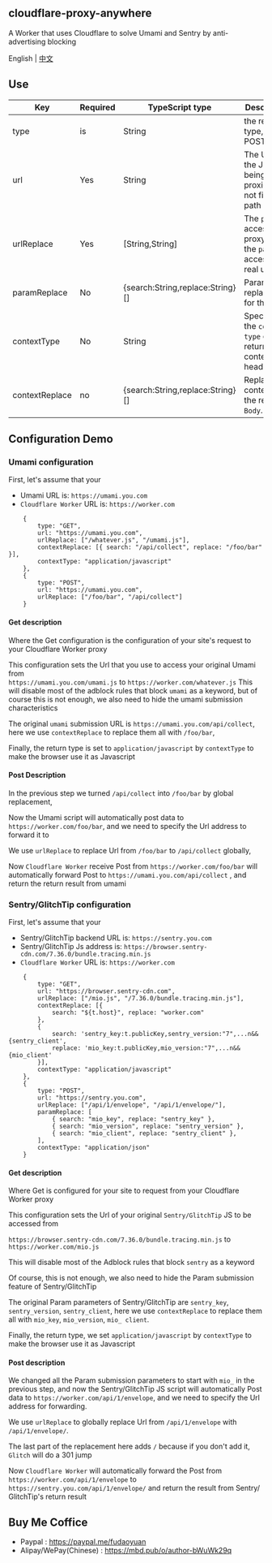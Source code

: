 ## cloudflare-proxy-anywhere
A Worker that uses Cloudflare to solve Umami and Sentry by anti-advertising blocking

English | [中文](readmeZh.MD)

## Use
Key | Required | TypeScript type | Description
--- | --- | --- | --- 
type | is | String | the request type, GET or POST
url | Yes | String | The URL of the JS being proxied, do not fill in path
urlReplace | Yes | [String,String] | The `path` to access the proxy and the `path` to access the real url
paramReplace | No | {search:String,replace:String}[] | Parameter replacement for the url
contextType | No | String | Specifies the `content-type` of the returned content header.
contextReplace | no | {search:String,replace:String}[] | Replace the content of the returned `Body`.

## Configuration Demo
### Umami configuration
First, let's assume that your
 - Umami URL is: `https://umami.you.com`  
 - `Cloudflare Worker` URL is: `https://worker.com`
```
    {
        type: "GET",
        url: "https://umami.you.com",
        urlReplace: ["/whatever.js", "/umami.js"],
        contextReplace: [{ search: "/api/collect", replace: "/foo/bar" }],
        contextType: "application/javascript"
    },
    {
        type: "POST",
        url: "https://umami.you.com",
        urlReplace: ["/foo/bar", "/api/collect"]
    }
```
#### Get description
Where the Get configuration is the configuration of your site's request to your Cloudflare Worker proxy

This configuration sets the Url that you use to access your original Umami from  
`https://umami.you.com/umami.js` to `https://worker.com/whatever.js`
This will disable most of the adblock rules that block `umami` as a keyword, but of course this is not enough, we also need to hide the umami submission characteristics  

The original `umami` submission URL is `https://umami.you.com/api/collect`, here we use `contextReplace` to replace them all with `/foo/bar`,

Finally, the return type is set to `application/javascript` by `contextType` to make the browser use it as Javascript

#### Post Description

In the previous step we turned `/api/collect` into `/foo/bar` by global replacement,

Now the Umami script will automatically post data to `https://worker.com/foo/bar`, and we need to specify the Url address to forward it to

We use `urlReplace` to replace Url from `/foo/bar` to `/api/collect` globally,

Now `Cloudflare Worker` receive Post from `https://worker.com/foo/bar` will automatically forward Post to `https://umami.you.com/api/collect` , and return the return result from umami

### Sentry/GlitchTip configuration
First, let's assume that your
 - Sentry/GlitchTip backend URL is: ``https://sentry.you.com``  
 - Sentry/GlitchTip Js address is: ``https://browser.sentry-cdn.com/7.36.0/bundle.tracing.min.js``
 - `Cloudflare Worker` URL is: `https://worker.com`
```
    {
        type: "GET",
        url: "https://browser.sentry-cdn.com",
        urlReplace: ["/mio.js", "/7.36.0/bundle.tracing.min.js"],
        contextReplace: [{
            search: "${t.host}", replace: "worker.com"
        },
        {
            search: 'sentry_key:t.publicKey,sentry_version:"7",...n&&{sentry_client',
            replace: 'mio_key:t.publicKey,mio_version:"7",...n&&{mio_client'
        }],
        contextType: "application/javascript"
    },
    {
        type: "POST",
        url: "https://sentry.you.com",
        urlReplace: ["/api/1/envelope", "/api/1/envelope/"],
        paramReplace: [
            { search: "mio_key", replace: "sentry_key" },
            { search: "mio_version", replace: "sentry_version" },
            { search: "mio_client", replace: "sentry_client" },
        ],
        contextType: "application/json"
    }
```
 #### Get description
Where Get is configured for your site to request from your Cloudflare Worker proxy

This configuration sets the Url of your original `Sentry/GlitchTip` JS to be accessed from

`https://browser.sentry-cdn.com/7.36.0/bundle.tracing.min.js` to `https://worker.com/mio.js`

This will disable most of the Adblock rules that block `sentry` as a keyword

Of course, this is not enough, we also need to hide the Param submission feature of Sentry/GlitchTip

The original Param parameters of Sentry/GlitchTip are `sentry_key`, `sentry_version`, `sentry_client`, here we use `contextReplace` to replace them all with `mio_key`, `mio_version`, `mio_ client`.

Finally, the return type, we set `application/javascript` by `contextType` to make the browser use it as Javascript

#### Post description
We changed all the Param submission parameters to start with `mio_` in the previous step, and now the Sentry/GlitchTip JS script will automatically Post data to `https://worker.com/api/1/envelope`, and we need to specify the Url address for forwarding.

We use `urlReplace` to globally replace Url from `/api/1/envelope` with `/api/1/envelope/`.

The last part of the replacement here adds `/` because if you don't add it, `Glitch` will do a 301 jump

Now `Cloudflare Worker` will automatically forward the Post from `https://worker.com/api/1/envelope` to `https://sentry.you.com/api/1/envelope/` and return the result from Sentry/ GlitchTip's return result

## Buy Me Coffice
- Paypal : https://paypal.me/fudaoyuan
- Alipay/WePay(Chinese) : https://mbd.pub/o/author-bWuWk29q